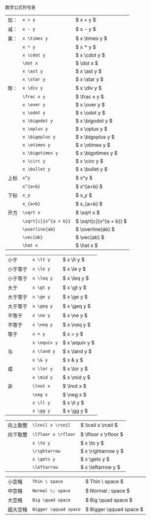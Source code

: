 数学公式符号表

|  |  |  |
|---------|---------|---------|
|加：|`x + y`|$ x + y $|
|减：|`x - y`|$ x - y $|
|乘：|`x \times y`|$ x \times y $|
||`x * y`|$ x * y $|
||`x \cdot y`|$ x \cdot y $|
||`\dot x`|$ \dot x $|
||`x \ast y`|$ x \ast y $|
||`x \star y`|$ x \star y $|
|除：|`x \div y`|$ x \div y $|
||`\frac x y`|$ \frac x y $|
||`x \over y`|$ x \over y $|
||`x \odot y`|$ x \odot y $|
||`x \bigodot y`|$ x \bigodot y $|
||`x \oplus y`|$ x \oplus y $|
||`x \bigoplus y`|$ x \bigoplus y $|
||`x \otimes y`|$ x \otimes y $|
||`x \bigotimes y`|$ x \bigotimes y $|
||`x \circ y`|$ x \circ y $|
||`x \bullet y`|$ x \bullet y $|
|上标|`x^y`|$ x^y $|
||`x^{a+b}`|$ x^{a+b} $|
|下标|`x_y`|$ x_y $|
||`x_{a+b}`|$ x_{a+b} $|
|开方|`\sqrt x`|$ \sqrt x $|
||`\sqrt[c]{x^{a + b}}`|$ \sqrt[c]{x^{a + b}} $|
||`\overline{ab}`|$ \overline{ab} $|
||`\vec{ab}`|$ \vec{ab} $|
||`\hat x`|$ \hat x $|

|  |  |  |
|---------|---------|---------|
|小于|`x \lt y`|$ x \lt y $|
|小于等于|`x \le y`|$ x \le y $|
|小于等于|`x \leq y`|$ x \leq y $|
|大于|`x \gt y`|$ x \gt y $|
|大于等于|`x \ge y`|$ x \ge y $|
|大于等于|`x \geq y`|$ x \geq y $|
|不等于|`x \ne y`|$ x \ne y $|
|不等于|`x \neq y`|$ x \neq y $|
|等于|`x = y`|$ x = y $|
||`x \equiv y`|$ x \equiv y $|
|与|`x \land y`|$ x \land y $|
||`x \& y`|$ x \& y $|
|或|`x \lor y`|$ x \lor y $|
||`x \mid y`|$ x \mid y $|
|非|`\lnot x`|$ \lnot x $|
||`\neg x`|$ \neg x $|
||`x \ll y`|$ x \ll y $|
||`x \gg y`|$ x \gg y $|

|  |  |  |
|---------|---------|---------|
|向上取整|`\lceil x \rceil`|$ \lceil x \rceil $|
|向下取整|`\lfloor x \rfloor`|$ \lfloor x \rfloor $|
||`x \to y`|$ x \to y $|
||`\rightarrow`|$ x \rightarrow y $|
||`x \gets y`|$ x \gets y $|
||`\leftarrow`|$ x \leftarrow y $|

|  |  |  |
|---------|---------|---------|
|小空格|`Thin \ space`|$ Thin \ space $|
|中空格|`Normal \; space`|$ Normal \; space $|
|大空格|`Big \quad space`|$ Big \quad space $|
|超大空格|`Bigger \qquad space`|$ Bigger \qquad space $|
